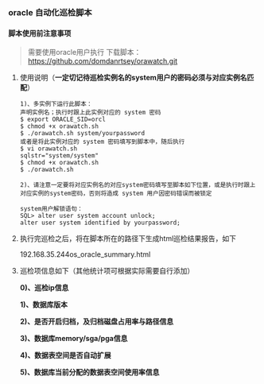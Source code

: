 ### oracle  自动化巡检脚本

#### 脚本使用前注意事项

> 需要使用oracle用户执行
> 下载脚本：https://github.com/domdanrtsey/orawatch.git

1. 使用说明（**一定切记待巡检实例名的system用户的密码必须与对应实例名匹配**）

   ```shell
   1)、多实例下运行此脚本：
   声明实例名；执行时跟上此实例对应的 system 密码
   $ export ORACLE_SID=orcl
   $ chmod +x orawatch.sh
   $ ./orawatch.sh system/yourpassword
   或者是将此实例对应的 system 密码填写到脚本中，随后执行
   $ vi orawatch.sh
   sqlstr="system/system"
   $ chmod +x orawatch.sh
   $ ./orawatch.sh
   
   2)、请注意一定要将对应实例名的对应system密码填写至脚本如下位置，或是执行时跟上对应实例的system密码，否则将造成 system 用户因密码错误而被锁定
   
   system用户解锁语句：
   SQL> alter user system account unlock;
   alter user system identified by yourpassword;
   ```

2. 执行完巡检之后，将在脚本所在的路径下生成html巡检结果报告，如下

   192.168.35.244os_oracle_summary.html

3. 巡检项信息如下（其他统计项可根据实际需要自行添加）

   **0)、巡检ip信息**

   **1)、数据库版本**

   **2)、是否开启归档，及归档磁盘占用率与路径信息**

   **3)、数据库memory/sga/pga信息**

   **4)、数据表空间是否自动扩展**

   **5)、数据库当前分配的数据表空间使用率信息**
